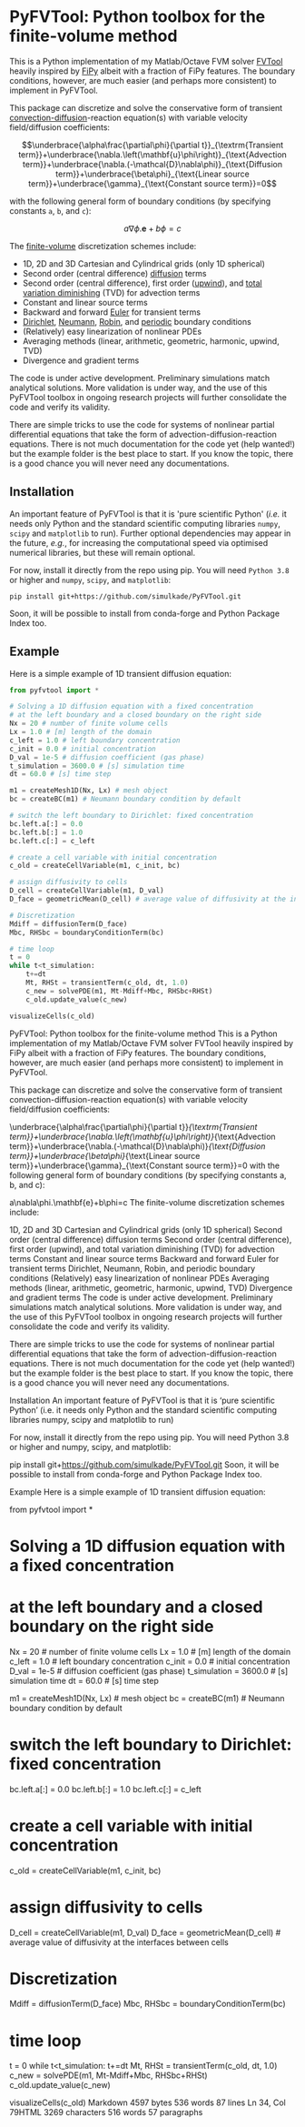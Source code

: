 # PyFVTool: Python toolbox for the finite-volume method

This is a Python implementation of my Matlab/Octave FVM solver [FVTool](http://github.com/simulkade/FVTool) heavily inspired by [FiPy](http://www.ctcms.nist.gov/fipy/) albeit with a fraction of FiPy features. The boundary conditions, however, are much easier (and perhaps more consistent) to implement in PyFVTool.   

This package can discretize and solve the conservative form of transient [convection-diffusion](https://en.wikipedia.org/wiki/Convection%E2%80%93diffusion_equation)-reaction equation(s) with variable velocity field/diffusion coefficients:  

```math
\underbrace{\alpha\frac{\partial\phi}{\partial t}}_{\textrm{Transient term}}+\underbrace{\nabla.\left(\mathbf{u}\phi\right)}_{\text{Advection term}}+\underbrace{\nabla.(-\mathcal{D}\nabla\phi)}_{\text{Diffusion term}}+\underbrace{\beta\phi}_{\text{Linear source term}}+\underbrace{\gamma}_{\text{Constant source term}}=0
```
with the following general form of boundary conditions (by specifying constants `a`, `b`, and `c`):

```math
a\nabla\phi.\mathbf{e}+b\phi=c
```

The [finite-volume](https://en.wikipedia.org/wiki/Finite_volume_method) discretization schemes include:  
  * 1D, 2D and 3D Cartesian and Cylindrical grids (only 1D spherical)
  * Second order (central difference) [diffusion](https://en.wikipedia.org/wiki/Diffusion_equation) terms
  * Second order (central difference), first order ([upwind](https://en.wikipedia.org/wiki/Upwind_scheme)), and [total variation diminishing](https://en.wikipedia.org/wiki/Total_variation_diminishing) (TVD) for advection terms
  * Constant and linear source terms
  * Backward and forward [Euler](https://en.wikipedia.org/wiki/Euler_method) for transient terms
  * [Dirichlet](https://en.wikipedia.org/wiki/Dirichlet_boundary_condition), [Neumann](https://en.wikipedia.org/wiki/Neumann_boundary_condition), [Robin](https://en.wikipedia.org/wiki/Robin_boundary_condition), and [periodic](https://en.wikipedia.org/wiki/Periodic_boundary_conditions) boundary conditions
  * (Relatively) easy linearization of nonlinear PDEs
  * Averaging methods (linear, arithmetic, geometric, harmonic, upwind, TVD)
  * Divergence and gradient terms

The code is under active development. Preliminary simulations match analytical solutions. More validation is under way, and the use of this PyFVTool toolbox in ongoing research projects will further consolidate the code and verify its validity.  

There are simple tricks to use the code for systems of nonlinear partial differential equations that take the form of advection-diffusion-reaction equations. There is not much documentation for the code yet (help wanted!) but the example folder is the best place to start. If you know the topic, there is a good chance you will never need any documentations.  

## Installation
An important feature of PyFVTool is that it is 'pure scientific Python' (*i.e.* it needs only Python and the standard scientific computing libraries  `numpy`, `scipy` and `matplotlib` to run). Further optional dependencies may appear in the future, *e.g.*, for increasing the computational speed via optimised numerical libraries, but these will remain optional.

For now, install it directly from the repo using pip. You will need `Python 3.8` or higher and `numpy`, `scipy`, and `matplotlib`:  

```
pip install git+https://github.com/simulkade/PyFVTool.git
```

Soon, it will be possible to install from conda-forge and Python Package Index too.

## Example
Here is a simple example of 1D transient diffusion equation:

```python
from pyfvtool import *

# Solving a 1D diffusion equation with a fixed concentration 
# at the left boundary and a closed boundary on the right side
Nx = 20 # number of finite volume cells
Lx = 1.0 # [m] length of the domain 
c_left = 1.0 # left boundary concentration
c_init = 0.0 # initial concentration
D_val = 1e-5 # diffusion coefficient (gas phase)
t_simulation = 3600.0 # [s] simulation time
dt = 60.0 # [s] time step

m1 = createMesh1D(Nx, Lx) # mesh object
bc = createBC(m1) # Neumann boundary condition by default

# switch the left boundary to Dirichlet: fixed concentration
bc.left.a[:] = 0.0
bc.left.b[:] = 1.0
bc.left.c[:] = c_left

# create a cell variable with initial concentration
c_old = createCellVariable(m1, c_init, bc)

# assign diffusivity to cells
D_cell = createCellVariable(m1, D_val)
D_face = geometricMean(D_cell) # average value of diffusivity at the interfaces between cells

# Discretization
Mdiff = diffusionTerm(D_face)
Mbc, RHSbc = boundaryConditionTerm(bc)

# time loop
t = 0
while t<t_simulation:
    t+=dt
    Mt, RHSt = transientTerm(c_old, dt, 1.0)
    c_new = solvePDE(m1, Mt-Mdiff+Mbc, RHSbc+RHSt)
    c_old.update_value(c_new)

visualizeCells(c_old)
```

PyFVTool: Python toolbox for the finite-volume method
This is a Python implementation of my Matlab/Octave FVM solver FVTool heavily inspired by FiPy albeit with a fraction of FiPy features. The boundary conditions, however, are much easier (and perhaps more consistent) to implement in PyFVTool.

This package can discretize and solve the conservative form of transient convection-diffusion-reaction equation(s) with variable velocity field/diffusion coefficients:

\underbrace{\alpha\frac{\partial\phi}{\partial t}}_{\textrm{Transient term}}+\underbrace{\nabla.\left(\mathbf{u}\phi\right)}_{\text{Advection term}}+\underbrace{\nabla.(-\mathcal{D}\nabla\phi)}_{\text{Diffusion term}}+\underbrace{\beta\phi}_{\text{Linear source term}}+\underbrace{\gamma}_{\text{Constant source term}}=0
with the following general form of boundary conditions (by specifying constants a, b, and c):

a\nabla\phi.\mathbf{e}+b\phi=c
The finite-volume discretization schemes include:

1D, 2D and 3D Cartesian and Cylindrical grids (only 1D spherical)
Second order (central difference) diffusion terms
Second order (central difference), first order (upwind), and total variation diminishing (TVD) for advection terms
Constant and linear source terms
Backward and forward Euler for transient terms
Dirichlet, Neumann, Robin, and periodic boundary conditions
(Relatively) easy linearization of nonlinear PDEs
Averaging methods (linear, arithmetic, geometric, harmonic, upwind, TVD)
Divergence and gradient terms
The code is under active development. Preliminary simulations match analytical solutions. More validation is under way, and the use of this PyFVTool toolbox in ongoing research projects will further consolidate the code and verify its validity.

There are simple tricks to use the code for systems of nonlinear partial differential equations that take the form of advection-diffusion-reaction equations. There is not much documentation for the code yet (help wanted!) but the example folder is the best place to start. If you know the topic, there is a good chance you will never need any documentations.

Installation
An important feature of PyFVTool is that it is ‘pure scientific Python’ (i.e. it needs only Python and the standard scientific computing libraries numpy, scipy and matplotlib to run)

For now, install it directly from the repo using pip. You will need Python 3.8 or higher and numpy, scipy, and matplotlib:

pip install git+https://github.com/simulkade/PyFVTool.git
Soon, it will be possible to install from conda-forge and Python Package Index too.

Example
Here is a simple example of 1D transient diffusion equation:

from pyfvtool import *

# Solving a 1D diffusion equation with a fixed concentration 
# at the left boundary and a closed boundary on the right side
Nx = 20 # number of finite volume cells
Lx = 1.0 # [m] length of the domain 
c_left = 1.0 # left boundary concentration
c_init = 0.0 # initial concentration
D_val = 1e-5 # diffusion coefficient (gas phase)
t_simulation = 3600.0 # [s] simulation time
dt = 60.0 # [s] time step

m1 = createMesh1D(Nx, Lx) # mesh object
bc = createBC(m1) # Neumann boundary condition by default

# switch the left boundary to Dirichlet: fixed concentration
bc.left.a[:] = 0.0
bc.left.b[:] = 1.0
bc.left.c[:] = c_left

# create a cell variable with initial concentration
c_old = createCellVariable(m1, c_init, bc)

# assign diffusivity to cells
D_cell = createCellVariable(m1, D_val)
D_face = geometricMean(D_cell) # average value of diffusivity at the interfaces between cells

# Discretization
Mdiff = diffusionTerm(D_face)
Mbc, RHSbc = boundaryConditionTerm(bc)

# time loop
t = 0
while t<t_simulation:
    t+=dt
    Mt, RHSt = transientTerm(c_old, dt, 1.0)
    c_new = solvePDE(m1, Mt-Mdiff+Mbc, RHSbc+RHSt)
    c_old.update_value(c_new)

visualizeCells(c_old)
Markdown 4597 bytes 536 words 87 lines Ln 34, Col 79HTML 3269 characters 516 words 57 paragraphs